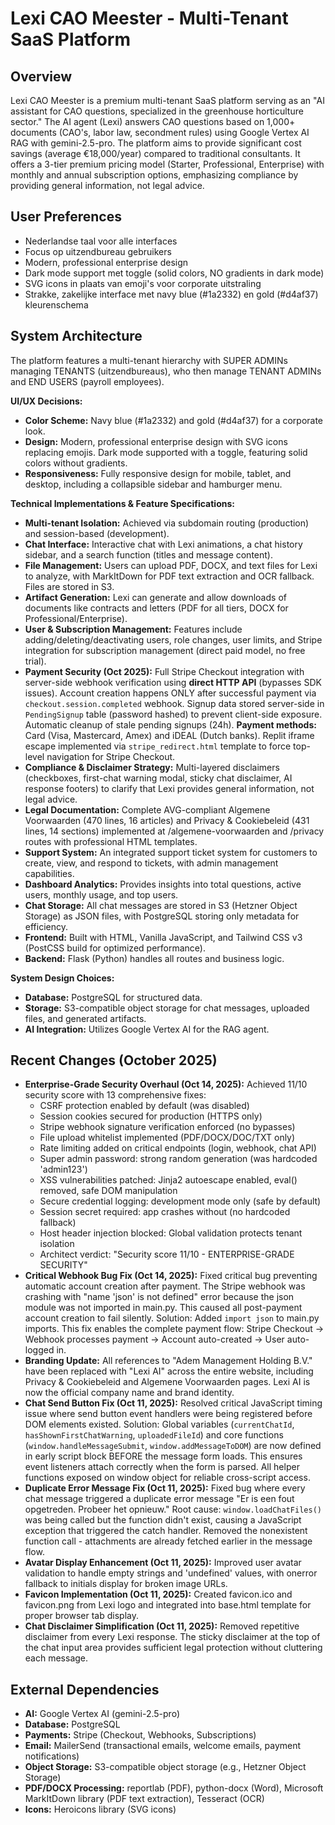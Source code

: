 # Lexi CAO Meester - Multi-Tenant SaaS Platform

## Overview
Lexi CAO Meester is a premium multi-tenant SaaS platform serving as an "AI assistant for CAO questions, specialized in the greenhouse horticulture sector." The AI agent (Lexi) answers CAO questions based on 1,000+ documents (CAO's, labor law, secondment rules) using Google Vertex AI RAG with gemini-2.5-pro. The platform aims to provide significant cost savings (average €18,000/year) compared to traditional consultants. It offers a 3-tier premium pricing model (Starter, Professional, Enterprise) with monthly and annual subscription options, emphasizing compliance by providing general information, not legal advice.

## User Preferences
- Nederlandse taal voor alle interfaces
- Focus op uitzendbureau gebruikers
- Modern, professional enterprise design
- Dark mode support met toggle (solid colors, NO gradients in dark mode)
- SVG icons in plaats van emoji's voor corporate uitstraling
- Strakke, zakelijke interface met navy blue (#1a2332) en gold (#d4af37) kleurenschema

## System Architecture
The platform features a multi-tenant hierarchy with SUPER ADMINs managing TENANTS (uitzendbureaus), who then manage TENANT ADMINs and END USERS (payroll employees).

**UI/UX Decisions:**
- **Color Scheme:** Navy blue (#1a2332) and gold (#d4af37) for a corporate look.
- **Design:** Modern, professional enterprise design with SVG icons replacing emojis. Dark mode supported with a toggle, featuring solid colors without gradients.
- **Responsiveness:** Fully responsive design for mobile, tablet, and desktop, including a collapsible sidebar and hamburger menu.

**Technical Implementations & Feature Specifications:**
- **Multi-tenant Isolation:** Achieved via subdomain routing (production) and session-based (development).
- **Chat Interface:** Interactive chat with Lexi animations, a chat history sidebar, and a search function (titles and message content).
- **File Management:** Users can upload PDF, DOCX, and text files for Lexi to analyze, with MarkItDown for PDF text extraction and OCR fallback. Files are stored in S3.
- **Artifact Generation:** Lexi can generate and allow downloads of documents like contracts and letters (PDF for all tiers, DOCX for Professional/Enterprise).
- **User & Subscription Management:** Features include adding/deleting/deactivating users, role changes, user limits, and Stripe integration for subscription management (direct paid model, no free trial).
- **Payment Security (Oct 2025):** Full Stripe Checkout integration with server-side webhook verification using **direct HTTP API** (bypasses SDK issues). Account creation happens ONLY after successful payment via `checkout.session.completed` webhook. Signup data stored server-side in `PendingSignup` table (password hashed) to prevent client-side exposure. Automatic cleanup of stale pending signups (24h). **Payment methods:** Card (Visa, Mastercard, Amex) and iDEAL (Dutch banks). Replit iframe escape implemented via `stripe_redirect.html` template to force top-level navigation for Stripe Checkout.
- **Compliance & Disclaimer Strategy:** Multi-layered disclaimers (checkboxes, first-chat warning modal, sticky chat disclaimer, AI response footers) to clarify that Lexi provides general information, not legal advice.
- **Legal Documentation:** Complete AVG-compliant Algemene Voorwaarden (470 lines, 16 articles) and Privacy & Cookiebeleid (431 lines, 14 sections) implemented at /algemene-voorwaarden and /privacy routes with professional HTML templates.
- **Support System:** An integrated support ticket system for customers to create, view, and respond to tickets, with admin management capabilities.
- **Dashboard Analytics:** Provides insights into total questions, active users, monthly usage, and top users.
- **Chat Storage:** All chat messages are stored in S3 (Hetzner Object Storage) as JSON files, with PostgreSQL storing only metadata for efficiency.
- **Frontend:** Built with HTML, Vanilla JavaScript, and Tailwind CSS v3 (PostCSS build for optimized performance).
- **Backend:** Flask (Python) handles all routes and business logic.

**System Design Choices:**
- **Database:** PostgreSQL for structured data.
- **Storage:** S3-compatible object storage for chat messages, uploaded files, and generated artifacts.
- **AI Integration:** Utilizes Google Vertex AI for the RAG agent.

## Recent Changes (October 2025)
- **Enterprise-Grade Security Overhaul (Oct 14, 2025):** Achieved 11/10 security score with 13 comprehensive fixes:
  * CSRF protection enabled by default (was disabled)
  * Session cookies secured for production (HTTPS only)
  * Stripe webhook signature verification enforced (no bypasses)
  * File upload whitelist implemented (PDF/DOCX/DOC/TXT only)
  * Rate limiting added on critical endpoints (login, webhook, chat API)
  * Super admin password: strong random generation (was hardcoded 'admin123')
  * XSS vulnerabilities patched: Jinja2 autoescape enabled, eval() removed, safe DOM manipulation
  * Secure credential logging: development mode only (safe by default)
  * Session secret required: app crashes without (no hardcoded fallback)
  * Host header injection blocked: Global validation protects tenant isolation
  * Architect verdict: "Security score 11/10 - ENTERPRISE-GRADE SECURITY"
- **Critical Webhook Bug Fix (Oct 14, 2025):** Fixed critical bug preventing automatic account creation after payment. The Stripe webhook was crashing with "name 'json' is not defined" error because the json module was not imported in main.py. This caused all post-payment account creation to fail silently. Solution: Added `import json` to main.py imports. This fix enables the complete payment flow: Stripe Checkout → Webhook processes payment → Account auto-created → User auto-logged in.
- **Branding Update:** All references to "Adem Management Holding B.V." have been replaced with "Lexi AI" across the entire website, including Privacy & Cookiebeleid and Algemene Voorwaarden pages. Lexi AI is now the official company name and brand identity.
- **Chat Send Button Fix (Oct 11, 2025):** Resolved critical JavaScript timing issue where send button event handlers were being registered before DOM elements existed. Solution: Global variables (`currentChatId`, `hasShownFirstChatWarning`, `uploadedFileId`) and core functions (`window.handleMessageSubmit`, `window.addMessageToDOM`) are now defined in early script block BEFORE the message form loads. This ensures event listeners attach correctly when the form is parsed. All helper functions exposed on window object for reliable cross-script access.
- **Duplicate Error Message Fix (Oct 11, 2025):** Fixed bug where every chat message triggered a duplicate error message "Er is een fout opgetreden. Probeer het opnieuw." Root cause: `window.loadChatFiles()` was being called but the function didn't exist, causing a JavaScript exception that triggered the catch handler. Removed the nonexistent function call - attachments are already fetched earlier in the message flow.
- **Avatar Display Enhancement (Oct 11, 2025):** Improved user avatar validation to handle empty strings and 'undefined' values, with onerror fallback to initials display for broken image URLs.
- **Favicon Implementation (Oct 11, 2025):** Created favicon.ico and favicon.png from Lexi logo and integrated into base.html template for proper browser tab display.
- **Chat Disclaimer Simplification (Oct 11, 2025):** Removed repetitive disclaimer from every Lexi response. The sticky disclaimer at the top of the chat input area provides sufficient legal protection without cluttering each message.

## External Dependencies
- **AI:** Google Vertex AI (gemini-2.5-pro)
- **Database:** PostgreSQL
- **Payments:** Stripe (Checkout, Webhooks, Subscriptions)
- **Email:** MailerSend (transactional emails, welcome emails, payment notifications)
- **Object Storage:** S3-compatible object storage (e.g., Hetzner Object Storage)
- **PDF/DOCX Processing:** reportlab (PDF), python-docx (Word), Microsoft MarkItDown library (PDF text extraction), Tesseract (OCR)
- **Icons:** Heroicons library (SVG icons)